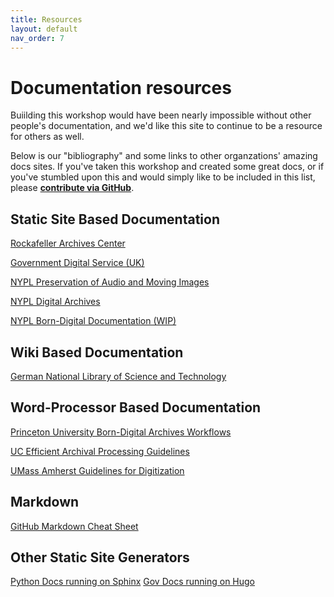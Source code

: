 ```yaml
---
title: Resources
layout: default
nav_order: 7
---
```


# Documentation resources

Buiilding this workshop would have been nearly impossible without other people's documentation, and we'd like this site to continue to be a resource for others as well. 

Below is our "bibliography" and some links to other organzations' amazing docs sites. If you've taken this workshop and created some great docs, or if you've stumbled upon this and would simply like to be included in this list, please **[contribute via GitHub](http://github.com/ctodocs/ctod)**. 

## Static Site Based Documentation

[Rockafeller Archives Center](https://docs.rockarch.org/)

[Government Digital Service (UK)](https://tdt-documentation.london.cloudapps.digital/#technical-documentation-template)

[NYPL Preservation of Audio and Moving Images](https://nypl.github.io/ami-preservation/)

[NYPL Digital Archives](https://nypl.github.io/digarch/)

[NYPL Born-Digital Documentation (WIP)](https://nypl.github.io/born-digital-docs/)

## Wiki Based Documentation

[German National Library of Science and Technology](https://wiki.tib.eu/confluence/display/lza/Digital+preservation+at+TIB)

## Word-Processor Based Documentation

[Princeton University Born-Digital Archives Workflows](https://library.princeton.edu/special-collections/workflows/born-digital/university-archives)

[UC Efficient Archival Processing Guidelines](https://libraries.universityofcalifornia.edu/groups/files/hosc/docs/_Efficient_Archival_Processing_Guidelines_v3-1.pdf)

[UMass Amherst Guidelines for Digitization](https://www.library.umass.edu/assets/Digital-Strategies-Group/Guidelines-Policies/UMass-Amherst-Libraries-Best-Practice-Guidelines-for-Digitization-20110523-templated.pdf)

## Markdown
[GitHub Markdown Cheat Sheet](https://github.com/adam-p/markdown-here/wiki/Markdown-Cheatsheet)

## Other Static Site Generators
[Python Docs running on Sphinx](https://docs.python.org/3/)
[Gov Docs running on Hugo](https://gohugo.io/showcase/digitalgov/)
